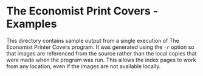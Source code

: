 # The Economist Print Covers - Examples

This directory contains sample output from a single execution of The Economist Printer Covers program.
It was generated using the `-r` option so that images are referenced from the source rather than the
local copies that were made when the program was run.  This allows the index pages to work from any
location, even if the images are not available locally.
